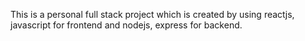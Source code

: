 This is a personal full stack project which is created by using reactjs, javascript for frontend and nodejs, express for backend. 
